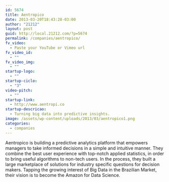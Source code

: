 ```yaml
---
id: 5674
title: Aentropico
date: 2013-03-20T18:43:28-03:00
author: "21212"
layout: post
guid: http://local.21212.com/?p=5674
permalink: /companies/aentropico/
fv_video:
  - Paste your YouTube or Vimeo url
fv_video_id:
  - ""
fv_video_img:
  - ""
startup-logo:
  - ""
startup-ciclo:
  - "3"
video-pitch:
  - ""
startup-link:
  - http://www.aentropi.co
startup-descricao:
  - Turning big data into predictive insights.
image: /assets/wp-content/uploads/2013/03/aentropico1.png
categories:
  - companies
---
```

Aentropico is building a predictive analytics platform that empowers managers to take informed decisions in a simple and intuitive manner. They combine the best user experience with top-notch applied statistics, in order to bring useful algorithms to non-tech users. In the process, they built a large marketplace of solutions for industry specific questions for decision makers. Tapping the growing interest of Big Data in the Brazilian Market, their vision is to become the Amazon for Data Science.